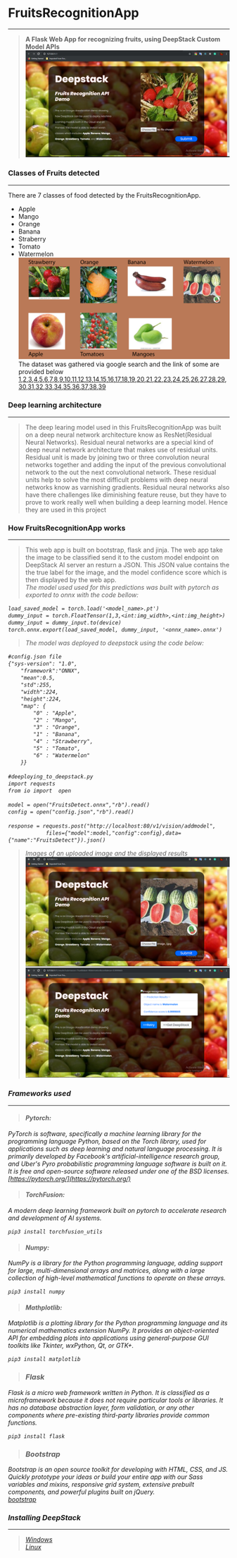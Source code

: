 
# FruitsRecognitionApp
___
> <strong>A Flask Web App for recognizing fruits, using DeepStack Custom Model APIs</strong> <br>
![DeepStackDemoImg](./Assets/Screenshot.png) <br>
### Classes of Fruits detected
___
There are 7 classes of food detected by the FruitsRecognitionApp.
* Apple
* Mango
* Orange
* Banana
* Straberry
* Tomato
* Watermelon <br>
![fruits-classes](./Assets/Fruits-01.png) <br> 
The dataset was gathered via google search and the link of some are provided below
[1](https://www.google.com/search?q=apple+fruit&source=lnms&tbm=isch&sa=X&ved=0ahUKEwiRr5Dyu4LjAhUypnEKHRd0AAYQ_AUIECgB&biw=681&bih=655),[2](https://www.google.com/search?biw=681&bih=655&tbm=isch&sa=1&ei=0PAQXf24E5yAjLsPtOyCsA0&q=red+apple+fruits&oq=red+apple+fruits&gs_l=img.3..0i8i30.27620.31345..31639...0.0..0.231.2718.0j15j1......0....1..gws-wiz-img.......35i39j0i67j0j0i30j0i24.6UjswYHmzVI),[3](https://www.google.com/search?biw=681&bih=655&tbm=isch&sa=1&ei=8fAQXcn8I-zKgwfXypOYDQ&q=green+apple+fruits&oq=green+apple+fruits&gs_l=img.3..0.17337.19431..19911...0.0..0.326.978.0j4j0j1......0....1..gws-wiz-img.......0i7i30.dhmuqp_WWL0),[4](https://www.google.com/search?biw=681&bih=655&tbm=isch&sa=1&ei=B_EQXd42qcmDB5Pvg-AB&q=yellow+apple+fruits&oq=yellow+apple+fruits&gs_l=img.3...40634.42605..42821...0.0..0.200.1028.0j5j1......0....1..gws-wiz-img.VYvl9UvTUZo),[5](https://www.google.com/search?biw=681&bih=655&tbm=isch&sa=1&ei=M_EQXY7-NeGFjLsP9omdkA4&q=orange&oq=orange&gs_l=img.3..35i39l2j0i67l8.14706.15919..16308...0.0..0.225.1083.0j5j1......0....1..gws-wiz-img.......0.2Yj3Mc_jdcc),[6](https://www.google.com/search?biw=681&bih=655&tbm=isch&sa=1&ei=RfEQXeKoKMTlgwfB9LGABQ&q=orange+fruit&oq=orange+fruit&gs_l=img.3..0l10.16403.20282..20598...1.0..0.170.1113.0j7......0....1..gws-wiz-img.......35i39j0i67j0i30.NaNVutTKZuA),[7](https://www.google.com/search?biw=681&bih=655&tbm=isch&sa=1&ei=W_EQXaCcItGHjLsP7-yqkAQ&q=green+orange+fruit&oq=green+orange+fruit&gs_l=img.3..0j0i7i30j0i8i30l7j0i24.20061.21208..21606...0.0..0.167.941.0j6......0....1..gws-wiz-img.......0i8i7i30.YIoTdhpgm-c),[8](https://www.google.com/search?biw=681&bih=655&tbm=isch&sa=1&ei=cvEQXdusJOKfjLsPrc29qA0&q=blood+orange+fruit&oq=blood+orange+fruit&gs_l=img.3..0j0i30j0i24l8.18490.19206..19716...0.0..1.364.1011.0j4j0j1......0....1..gws-wiz-img.......0i7i30.B_im1evTKxM),[9](https://www.google.com/search?biw=681&bih=655&tbm=isch&sa=1&ei=h_EQXfT6MZHAgwefm4eYDg&q=tangerine&oq=tangerine&gs_l=img.3..0j0i67l3j0j0i67j0l4.20981.23248..23785...0.0..0.180.1500.0j9......0....1..gws-wiz-img.......35i39.Lc6hz8OoaCs),[10](https://www.google.com/search?biw=681&bih=655&tbm=isch&sa=1&ei=ofEQXe-pI6LKgwf7uL7ICw&q=orange+basket&oq=orange+basket&gs_l=img.3..0l10.13374.16113..17287...0.0..0.192.2150.0j13......0....1..gws-wiz-img.......35i39j0i67.4SJ3OD_bfqQ),[11](https://www.google.com/search?biw=681&bih=655&tbm=isch&sa=1&ei=tPEQXdPzC7K7gweplqWoCg&q=banana&oq=banana&gs_l=img.3..0i67l4j0l2j0i67l3j0.18847.20420..20868...0.0..0.196.1024.0j6......0....1..gws-wiz-img.......35i39.z4WXhUwzzIQ),[12](https://www.google.com/search?biw=681&bih=655&tbm=isch&sa=1&ei=yvEQXZD-IqmHjLsPl7ieqAU&q=plantain&oq=plantain&gs_l=img.3..0i67l3j0l7.26340.28314..28663...0.0..0.203.1398.0j7j1......0....1..gws-wiz-img.......35i39.tTfpc7bA8oQ),[13](https://www.google.com/search?biw=681&bih=655&tbm=isch&sa=1&ei=6PEQXZnqH4T0U625p8AP&q=green+banana&oq=green+banana&gs_l=img.3..0l10.15008.17677..18363...0.0..1.350.2293.0j9j2j1......0....1..gws-wiz-img.......35i39j0i67.02PryBYUFTs),[14](https://www.google.com/search?biw=681&bih=655&tbm=isch&sa=1&ei=_PEQXZeME86qgwfo4pHgCg&q=small+banana&oq=small+banana&gs_l=img.3..0l10.36005.37419..37917...0.0..0.259.919.0j4j1......0....1..gws-wiz-img.......0i7i30.DxgRsoYg3KU),[15](https://www.google.com/search?biw=681&bih=655&tbm=isch&sa=1&ei=I_IQXeWFKfPhgwf7jIGoBg&q=red+banana&oq=red+banana&gs_l=img.3..0i67l2j0l8.94828.96906..97601...0.0..0.203.844.0j4j1......0....1..gws-wiz-img.......35i39j0i7i30j0i10.AlhQrACtEV4),[16](https://www.google.com/search?biw=681&bih=655&tbm=isch&sa=1&ei=hvIQXZ6pOeWIjLsPlZG_sAk&q=banana+basket&oq=banana+bask&gs_l=img.3.0.0j0i8i30l9.70695.73827..76583...0.0..0.209.1078.0j5j1......0....1..gws-wiz-img.......35i39j0i67j0i5i30.uvWQOfRD9xY),[17](https://www.google.com/search?biw=681&bih=655&tbm=isch&sa=1&ei=1PIQXY-BO4iEjLsP-MWl0Ao&q=mango&oq=mango&gs_l=img.3..0i67l4j0j0i67l5.29489.31931..32506...0.0..0.187.896.0j5......0....1..gws-wiz-img.......35i39.DAwi5uVpwlI),[18](https://www.google.com/search?biw=681&bih=655&tbm=isch&sa=1&ei=9vIQXebtL7ScjLsPk7yUgAo&q=mango+fruit&oq=mango+fruit&gs_l=img.3..0l10.21079.22829..23714...0.0..0.247.1067.0j5j1......0....1..gws-wiz-img.......0i67.hyT897o7tz4),[19](https://www.google.com/search?biw=681&bih=655&tbm=isch&sa=1&ei=D_MQXa_9J4emUJbVgKAG&q=green+mango&oq=green+mango&gs_l=img.3..0j0i67l5j0l2j0i67j0.62275.66919..67581...0.0..0.236.1240.0j6j1......0....1..gws-wiz-img.......35i39j0i7i30j0i10.RkIe__IQoTU),[20](https://www.google.com/search?biw=681&bih=655&tbm=isch&sa=1&ei=VPMQXcCbFMvMgweYk5igBw&q=mango+tree&oq=mango+tree&gs_l=img.3..0l10.19854.23585..34429...0.0..0.442.2228.0j7j1j1j1......0....1..gws-wiz-img.......35i39j0i67.zIC8BZqmYRQ),[21](https://www.google.com/search?biw=681&bih=655&tbm=isch&sa=1&ei=ePMQXb_4C4eJjLsP2Iy_qAk&q=mango+basket&oq=mango+basket&gs_l=img.3..0l6j0i8i30l4.25247.27420..28042...0.0..0.216.1340.0j7j1......0....1..gws-wiz-img.......35i39.HCe24mNFmn8),[22](https://www.google.com/search?biw=681&bih=655&tbm=isch&sa=1&ei=lvMQXYuZApGxUoLVtOgJ&q=palmer+mango&oq=palmer+mango&gs_l=img.3..0l2j0i8i30l2j0i24l3.19362.24448..24914...0.0..0.201.1483.0j8j1......0....1..gws-wiz-img.......35i39j0i67j0i7i30j0i8i7i30.M_H45dyS6-Y),[23](https://www.google.com/search?biw=681&bih=655&tbm=isch&sa=1&ei=sPMQXeTrEbG7gweO4a6ICg&q=tomatoes&oq=tomatoes&gs_l=img.3..0l10.138043.139952..140728...0.0..0.243.1393.0j7j1......0....1..gws-wiz-img.......35i39j0i67.7drP5IWdnJ4),[24](https://www.google.com/search?biw=681&bih=655&tbm=isch&sa=1&ei=PvQQXdLFPIzUUd7Sl9gL&q=green+tomatoes&oq=green+tomatoes&gs_l=img.3..0l7j0i7i30l3.22289.23271..23963...0.0..0.182.1001.0j6......0....1..gws-wiz-img.RQZplJ8AlSU),[25](https://www.google.com/search?biw=681&bih=655&tbm=isch&sa=1&ei=WPQQXfiABsqqgweC_KyACg&q=yellow+tomatoes&oq=yellow+tomatoes&gs_l=img.3..0l4j0i7i30l6.18035.19815..20292...0.0..0.195.993.0j6......0....1..gws-wiz-img.IQaQlFd-awc),[26](https://www.google.com/search?biw=681&bih=655&tbm=isch&sa=1&ei=bfQQXfPjLIuIjLsPm4qn-Ac&q=tomatoes+in+basket&oq=tomatoes+in+basket&gs_l=img.3..0j0i8i30.101429.113498..113974...0.0..0.184.1814.0j11......0....1..gws-wiz-img.......35i39j0i67j0i5i30j0i24.EuJbuMr26tk),[27](https://www.google.com/search?biw=681&bih=655&tbm=isch&sa=1&ei=4fQQXczBM_CzgwfdtpOYAg&q=tomatoes+fruits&oq=tomatoes+fruits&gs_l=img.3..0j0i5i30j0i24.16914.18125..18510...0.0..0.182.963.0j6......0....1..gws-wiz-img.......0i8i30.ePwnSWE21ts),[28](https://www.google.com/search?biw=681&bih=655&tbm=isch&sa=1&ei=9fQQXau2MNqDjLsPiKyU0AY&q=tomatoes+plant&oq=tomatoes+plant&gs_l=img.3..0l10.38119.39568..39880...0.0..0.215.1091.0j5j1......0....1..gws-wiz-img.......35i39.48JCH0U4_HY),[29](https://www.google.com/search?biw=681&bih=655&tbm=isch&sa=1&ei=HvUQXYHvOuWjgwebkraIAg&q=watemelon&oq=watemelon&gs_l=img.3..0j0i10i24l9.168821.174486..174879...1.0..0.189.1712.0j10......0....1..gws-wiz-img.......35i39j0i67j0i10.iK-VSmJncCg),[30](https://www.google.com/search?biw=681&bih=655&tbm=isch&sa=1&ei=z_UQXa_ZJYzagweckZe4Cw&q=watemelon+fruits&oq=watemelon+fruits&gs_l=img.3...12625.14463..15152...0.0..0.295.1412.0j5j2......0....1..gws-wiz-img.......0i10i24.aMfC80vcd3Y),[31](https://www.google.com/search?biw=681&bih=655&tbm=isch&sa=1&ei=AvYQXazILemtgwfttY7YBg&q=water+melon+basket&oq=water+melon+basket&gs_l=img.3..0.1497.1497..1774...0.0..0.155.155.0j1......0....1..gws-wiz-img.2laFtoTyAzE),[32](https://www.google.com/search?biw=681&bih=655&tbm=isch&sa=1&ei=BfYQXan5L6G1gwfZ1JKIBg&q=yellow+water+melon&oq=yellow+water+melon&gs_l=img.3..0i10l10.25335.30646..30978...0.0..0.252.3238.0j16j2......0....1..gws-wiz-img.......35i39j0j0i67j0i10i67.W2u6gRD-8ro),[33](https://www.google.com/search?biw=681&bih=655&tbm=isch&sa=1&ei=JfYQXeaSNoagUN70nsgL&q=water+melon+plant&oq=water+melon+plant&gs_l=img.3..0l8j0i10i24j0i24.17465.22024..22269...1.0..0.189.2978.0j18......0....1..gws-wiz-img.......35i39j0i10i67j0i67j0i10.PMAwPVOxt_4),[34](https://www.google.com/search?biw=681&bih=655&tbm=isch&sa=1&ei=PfYQXeWjJo2bjLsP0YqfiAo&q=Charleston+Watermelon&oq=Charleston+Watermelon&gs_l=img.3..0j0i8i30l2.18710.18710..19632...0.0..0.178.178.0j1......0....2j1..gws-wiz-img.ly9XFVFjbJc),[35](https://www.google.com/search?biw=681&bih=655&tbm=isch&sa=1&ei=UvYQXcC3L4n0U-CDiZAO&q=strawberry&oq=strawberry&gs_l=img.3..0i67l3j0l7.14862.18413..18912...0.0..0.179.1703.0j10......0....1..gws-wiz-img.......35i39.VzPyWUReZGY),[36](https://www.google.com/search?biw=681&bih=655&tbm=isch&sa=1&ei=Z_YQXf-IAaiLjLsPhoSToAk&q=strawberry+fruits&oq=strawberry+fruits&gs_l=img.3..0l3j0i8i30l5j0i24l2.13337.15366..15688...0.0..0.271.1283.0j6j1......0....1..gws-wiz-img.......0i67.gwcm651jovk),[37](https://www.google.com/search?biw=681&bih=655&tbm=isch&sa=1&ei=d_YQXbXfN7PJgwfF3pXIBA&q=unripe+strawberry&oq=unripe+strawberry&gs_l=img.3..0j0i5i30j0i24.14161.19426..19955...0.0..0.229.1530.0j5j3......0....1..gws-wiz-img.......35i39j0i67j0i7i30.B-OvQGLMIKo),[38](https://www.google.com/search?biw=681&bih=655&tbm=isch&sa=1&ei=jfYQXcTaFe6KjLsP8b6ksAQ&q=strawberry+plant&oq=strawberry+plant&gs_l=img.3..0l10.19087.22191..22674...0.0..0.205.1322.0j5j2......0....1..gws-wiz-img.......35i39j0i67.d9xfj_Dw2K8),[39](https://www.google.com/search?biw=681&bih=655&tbm=isch&sa=1&ei=pfYQXcb8Eoq2Uv3IgMgL&q=strawberry+basket&oq=strawberry+basket&gs_l=img.3..0l7j0i5i30l3.19710.21843..22127...0.0..0.174.1335.0j8......0....1..gws-wiz-img.......35i39.EtO4mOB4JDA)
### Deep learning architecture
___
> The deep learing model used in this FruitsRecognitionApp was built on a deep neural network architecture know as ResNet(Residual Neural Networks). Residual neural networks are a special kind of deep neural network architecture that makes use of residual units. Residual unit is made by joining two or three convolution neural networks together and adding the input of the previous convolutional network to the out the next convolutional network. These residual units help to solve the most difficult problems with deep neural networks know as varnishing gradients. Residual neural networks also have there challenges like diminishing feature reuse, but they have to prove to work really well when building a deep learning model. Hence they are used in this project
### How FruitsRecognitionApp works
___
> This web app is built on bootstrap, flask and jinja. The web app take the image to be classified send it to the custom model endpoint on DeepStack AI server an resturn a JSON. This JSON value contains the the true label for the image, and the model confidence score which is then displayed by the web app. <br> <em>The model used used for this predictions was built with pytorch as exported to onnx with the code bellow:<em>

```
load_saved_model = torch.load('<model_name>.pt')
dummy_input = torch.FloatTensor(1,3,<int:img_width>,<int:img_height>)
dummy_input = dummy_input.to(device)
torch.onnx.export(load_saved_model, dummy_input, '<onnx_name>.onnx')
```

>The model was deployed to deepstack using the code below:

```
#config.json file
{"sys-version": "1.0",
    "framework":"ONNX",
    "mean":0.5,
    "std":255,
    "width":224,
    "height":224,
    "map": {
        "0" : "Apple",
        "2" : "Mango",
        "3" : "Orange",
        "1" : "Banana",
        "4" : "Strawberry",
        "5" : "Tomato",
        "6" : "Watermelon"
    }}
    
#deeploying_to_deepstack.py
import requests
from io import  open

model = open("FruitsDetect.onnx","rb").read()
config = open("config.json","rb").read()

response = requests.post("http://localhost:80/v1/vision/addmodel",
            files={"model":model,"config":config},data={"name":"FruitsDetect"}).json()
```
> Images of an uploaded image and the displayed results
![uploaded fruit image](./Assets/Screenshot2.png)
![return class results](./Assets/Screenshot3.png)

### Frameworks used
___
> #### Pytorch:
PyTorch is software, specifically a machine learning library for the programming language Python, based on the Torch library, used for applications such as deep learning and natural language processing. It is primarily developed by Facebook's artificial-intelligence research group, and Uber's Pyro probabilistic programming language software is built on it. It is free and open-source software released under one of the BSD licenses.<br>[https://pytorch.org/](https://pytorch.org/)

> #### TorchFusion: 
A modern deep learning framework built on pytorch to accelerate research and development of AI systems.
```
pip3 install torchfusion_utils
```
> #### Numpy:
NumPy is a library for the Python programming language, adding support for large, multi-dimensional arrays and matrices, along with a large collection of high-level mathematical functions to operate on these arrays.
```
pip3 install numpy
```
> #### Mathplotlib:
Matplotlib is a plotting library for the Python programming language and its numerical mathematics extension NumPy. It provides an object-oriented API for embedding plots into applications using general-purpose GUI toolkits like Tkinter, wxPython, Qt, or GTK+. 
```
pip3 install matplotlib
```
> ### Flask
Flask is a micro web framework written in Python. It is classified as a microframework because it does not require particular tools or libraries. It has no database abstraction layer, form validation, or any other components where pre-existing third-party libraries provide common functions.
```
pip3 install flask
```
> ### Bootstrap
Bootstrap is an open source toolkit for developing with HTML, CSS, and JS. Quickly prototype your ideas or build your entire app with our Sass variables and mixins, responsive grid system, extensive prebuilt components, and powerful plugins built on jQuery. <br> [bootstrap](https://getbootstrap.com/docs/4.3/getting-started/download/)

### Installing DeepStack
___
>[Windows](https://deepstack.cc/install/windows) <br>
[Linux](https://deepstack.cc/install/linux)



```python

```
